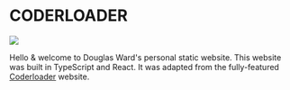# CODERLOADER

<image src="/public/images/Portfolio-Example.png" />

Hello & welcome to Douglas Ward's personal static website. This website was built in TypeScript and React. It was adapted from the fully-featured [Coderloader](https://github.com/wardou2/portfolio-react/) website. 

